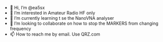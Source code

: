- 👋 Hi, I’m @ea5sx
- 👀 I’m interested in Amateur Radio HF only
- 🌱 I’m currently learning t se the NanoVNA analyser
- 💞️ I’m looking to collaborate on how to stop the MARKERS from changing frequency
- 📫 How to reach me by email. Use QRZ.com

<!---
ea5sx/ea5sx is a ✨ special ✨ repository because its `README.md` (this file) appears on your GitHub profile.
You can click the Preview link to take a look at your changes.
--->
